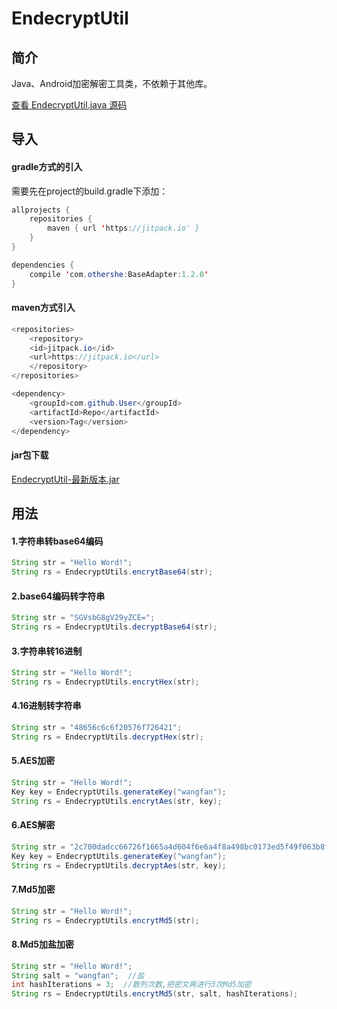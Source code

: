 # EndecryptUtil

## 简介
Java、Android加密解密工具类，不依赖于其他库。

[查看 EndecryptUtil.java 源码](https://github.com/whvcse/EndecryptUtil/blob/master/src/com/wangfan/endecrypt/utils/EndecryptUtils.java)

## 导入
#### gradle方式的引入
需要先在project的build.gradle下添加：
```java
allprojects {
    repositories {
        maven { url 'https://jitpack.io' }
    }
}
```
```java
dependencies {
    compile 'com.othershe:BaseAdapter:1.2.0'
}
```
#### maven方式引入
```java
<repositories>
    <repository>
    <id>jitpack.io</id>
    <url>https://jitpack.io</url>
    </repository>
</repositories>

<dependency>
    <groupId>com.github.User</groupId>
    <artifactId>Repo</artifactId>
    <version>Tag</version>
</dependency>
```
#### jar包下载
[EndecryptUtil-最新版本.jar](https://github.com/whvcse/EndecryptUtil/releases/tag/1.0.0)

## 用法
#### 1.字符串转base64编码
```java
String str = "Hello Word!";
String rs = EndecryptUtils.encrytBase64(str);
```
#### 2.base64编码转字符串
```java
String str = "SGVsbG8gV29yZCE=";
String rs = EndecryptUtils.decryptBase64(str);
```


#### 3.字符串转16进制
```java
String str = "Hello Word!";
String rs = EndecryptUtils.encrytHex(str);
```
#### 4.16进制转字符串
```java
String str = "48656c6c6f20576f726421";
String rs = EndecryptUtils.decryptHex(str);
```


#### 5.AES加密
```java
String str = "Hello Word!";
Key key = EndecryptUtils.generateKey("wangfan");
String rs = EndecryptUtils.encrytAes(str, key);
```
#### 6.AES解密
```java
String str = "2c700dadcc66726f1665a4d604f6e6a4f8a498bc0173ed5f49f063b8f1a74f7e";
Key key = EndecryptUtils.generateKey("wangfan");
String rs = EndecryptUtils.decryptAes(str, key);
```


#### 7.Md5加密
```java
String str = "Hello Word!";
String rs = EndecryptUtils.encrytMd5(str);
```
#### 8.Md5加盐加密
```java
String str = "Hello Word!";
String salt = "wangfan";  //盐
int hashIterations = 3;  //散列次数,把密文再进行3次Md5加密
String rs = EndecryptUtils.encrytMd5(str, salt, hashIterations);
```
 
